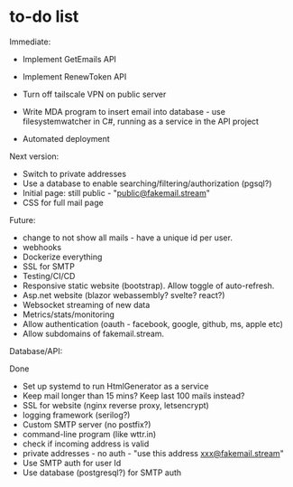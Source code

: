 # to-do list

Immediate:
- Implement GetEmails API
- Implement RenewToken API
- Turn off tailscale VPN on public server
- Write MDA program to insert email into database - use filesystemwatcher in C#,
  running as a service in the API project

- Automated deployment

Next version:
- Switch to private addresses
- Use a database to enable searching/filtering/authorization (pgsql?)
- Initial page: still public - "public@fakemail.stream"
- CSS for full mail page

Future:
- change to not show all mails - have a unique id per user.
- webhooks
- Dockerize everything
- SSL for SMTP
- Testing/CI/CD
- Responsive static website (bootstrap). Allow toggle of auto-refresh.
- Asp.net website (blazor webassembly? svelte? react?)
- Websocket streaming of new data
- Metrics/stats/monitoring
- Allow authentication (oauth - facebook, google, github, ms, apple etc)
- Allow subdomains of fakemail.stream.

Database/API:

Done
- Set up systemd to run HtmlGenerator as a service
- Keep mail longer than 15 mins? Keep last 100 mails instead?
- SSL for website (nginx reverse proxy, letsencrypt)
- logging framework (serilog?)
- Custom SMTP server (no postfix?)
- command-line program (like wttr.in)
- check if incoming address is valid
- private addresses - no auth - "use this address xxx@fakemail.stream"
- Use SMTP auth for user Id
- Use database (postgresql?) for SMTP auth
